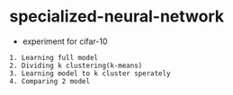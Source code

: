 # specialized-neural-network
- experiment for cifar-10
```
1. Learning full model 
2. Dividing k clustering(k-means)
3. Learning model to k cluster sperately
4. Comparing 2 model
```
